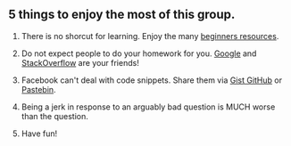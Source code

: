 5 things to enjoy the most of this group.
-----------------------------------------

1) There is no shorcut for learning. Enjoy the many [beginners resources](https://www.google.com.br/search?q=django+for+beginners).

2) Do not expect people to do your homework for you. [Google](www.google.com) and [StackOverflow](www.stackoverflow.com) are your friends!

3) Facebook can't deal with code snippets. Share them via [Gist GitHub](https://gist.github.com/) or [Pastebin](http://paste.fedoraproject.org/).

4) Being a jerk in response to an arguably bad question is MUCH worse than the question.

5) Have fun!
